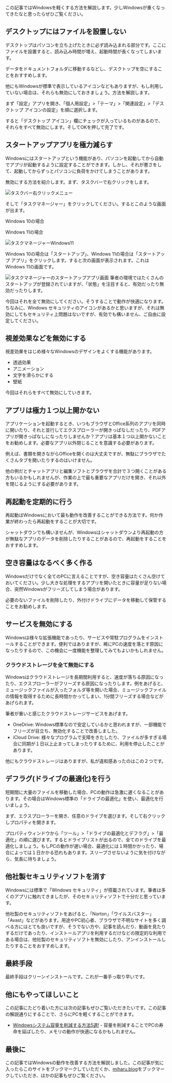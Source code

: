 この記事ではWindowsを軽くする方法を解説します。少しWindowsが重くなってきたなと思ったらぜひご覧ください。

## デスクトップにはファイルを設置しない
デスクトップはパソコンを立ち上げたときに必ず読み込まれる部分です。ここにファイルを設置すると、読み込み時間が増え、起動時間が長くなってしまいます。

データをドキュメントフォルダに移動するなどし、デスクトップを空にすることをおすすめします。

他にもWindowsが標準で表示しているアイコンなどもありますが、もし利用していない場合は、それらも無効にしておきましょう。方法を解説します。

まず「設定」アプリを開き、「個人用設定」>「テーマ」>「関連設定」>「デスクトップ アイコンの設定」を順に選択します。

すると「デスクトップ アイコン」欄にチェックが入っているものがあるので、それらをすべて無効にします。そしてOKを押して完了です。

## スタートアップアプリを極力減らす
Windowsにはスタートアップという機能があり、パソコンを起動してから自動でアプリが起動するように設定することができます。しかし、それが悪さをして、起動してからずっとパソコンに負荷をかけてしまうことがあります。

無効にする方法を紹介します。まず、タスクバーで右クリックをします。

![タスクバー右クリックメニュー](../markdownSource/9/1.png)

そして「タスクマネージャー」をクリックしてください。するとこのような画面が出ます。

Windows 10の場合

Windows 11の場合

![タスクマネージャーWindows11](../markdownSource/9/2.png)

Windows 10の場合は「スタートアップ」、Windows 11の場合は「スタートアップ アプリ」をクリックします。すると次の画面が表示されます。これはWindows 11の画面です。

![タスクマネージャーのスタートアップアプリ画面](../markdownSource/9/3.png)
筆者の環境ではたくさんのスタートアップが登録されていますが、「状態」を注目すると、有効だったり無効だったりします。

今回はそれを全て無効にしてください。そうすることで動作が快適になります。ちなみに、Windows セキュリティのアイコンがあるかと思いますが、それは無効にしてもセキュリティ上問題はないですが、有効でも構いません、ご自由に設定してください。

## 視差効果などを無効にする
視差効果をはじめ様々なWindowsのデザインをよくする機能があります。
- 透過効果
- アニメーション
- 文字を滑らかにする
- 壁紙

今回はそれらをすべて無効にしていきます。

## アプリは極力１つ以上開かない
アプリケーションを起動するとき、いつもブラウザとOffice系列のアプリを同時に開いたり、それと並行してエクスプローラーが開きっぱなしだったり、PDFアプリが開きっぱなしになったりしませんか？アプリは基本１つ以上開かないことをお勧めします。必要なアプリ以外閉じることを意識する必要があります。

例えば、書類を開きながらOfficeを開くのは大丈夫ですが、無駄にブラウザでたくさんタブを開いたりするのはいけません。

他の例だとチャットアプリと編集ソフトとブラウザを合計で３つ開くことがある方もいるかもしれませんが、作業の上で最も重要なアプリだけを開き、それ以外を閉じるようにする必要があります。

## 再起動を定期的に行う
再起動はWindowsにおいて最も動作を改善することができる方法です。何か作業が終わったら再起動をすることが大切です。

シャットダウンでも構いませんが、Windowsはシャットダウンより再起動の方が無駄なアプリのデータを削除したりすることがあるので、再起動をすることをおすすめします。

## 空き容量はなるべく多く作る
Windowsだけでなく全てのPCに言えることですが、空き容量はたくさん空けておいてください。少し大きな処理をするアプリを開いたときに容量が足りない場合、突然Windowsがフリーズしてしまう場合があります。

必要のないファイルを削除したり、外付けドライブにデータを移動して保管することをお勧めします。

## サービスを無効にする
Windowsは様々な拡張機能であったり、サービスや常駐プログラムをインストールすることができます。便利ではありますが、稀にPCの速度を落とす原因になったりするので、この機会に一度機能を整理してみてもよいかもしれません。

### クラウドストレージを全て無効にする
Windowsはクラウドストレージを長期間利用すると、速度が落ちる原因になったり、エクスプローラーがフリーズする原因になったりします。例をあげると、ミュージックファイルが入ったフォルダ等を開いた場合、ミュージックファイルの情報を取得するために長時間かかってしまい、1分間フリーズする場合などがあげられます。

筆者が重いと感じたクラウドストレージサービスをあげます。
- OneDrive: Windows標準なので安定しているかと思われますが、一部機能でフリーズが目立ち、無効化することで改善しました。
- iCloud Drive: 様々なプログラムで支障をきたしたり、ファイルが多すぎる場合に同期が１日以上止まってしまったりするために、利用を停止したことがあります。

他にもクラウドストレージはありますが、私が違和感あったのはこの２つです。

## デフラグ(ドライブの最適化)を行う
短期間に大量のファイルを移動した場合、PCの動作は急激に遅くなることがあります。その場合はWindows標準の「ドライブの最適化」を使い、最適化を行いましょう。

まず、エクスプローラーを開き、任意のドライブを選びます。そして右クリックしプロパティを開きます。

プロパティウィンドウから「ツール」>「ドライブの最適化とデフラグ」>「最適化」の順に選びます。するとドライブリストが出るので、全てのドライブを最適化しましょう。もしPCの動作が遅い場合、最適化には１時間かかったり、場合によっては１日かかる恐れもあります。スリープさせないように気を付けながら、気長に待ちましょう。

## 他社製セキュリティソフトを消す
Windowsには標準で「Windows セキュリティ」が搭載されています。筆者は多くのアプリに触れてきましたが、そのセキュリティソフトで十分だと思っています。

他社製のセキュリティソフトをあげると、「Norton」「ウイルスバスター」「Avast」などがあります。用途やPC初心者、ブラウザで不明なサイトを多く調べる方にはとても良いですが、そうでない方や、記事を読んだり、動画を見たりするだけであったり、インストールアプリを利用するだけなどの限定的な利用である場合は、他社製のセキュリティソフトを無効にしたり、アンインストールしたりすることをおすすめします。

## 最終手段
最終手段はクリーンインストールです。これが一番手っ取り早いです。

## 他にもやってほしいこと
この記事にたどり着いた方には次の記事もぜひご覧いただきたいです。この記事の解説通りにすることで、さらにPCを軽くすることができます。

- [Windowsシステム容量を削減する方法5選!](../htmlBlogSource/0.html) - 容量を削減することでPCの寿命を延ばしたり、メモリの動作が快適になるかもしれません。

## 最後に
この記事ではWindowsの動作を改善する方法を解説しました。この記事が気に入ったらこのサイトをブックマークしていただくか、[miharu.blog](https://miharu.blog)をブックマークしていただき、ほかの記事もぜひご覧ください。
